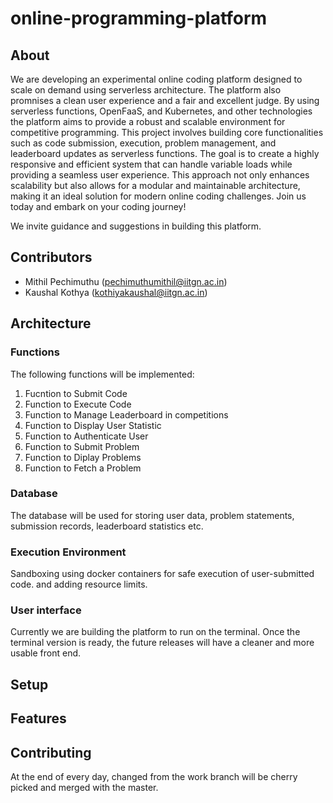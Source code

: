 # online-programming-platform

## About

We are developing an experimental online coding platform designed to scale on demand using serverless architecture. The platform also promnises a clean user experience and a fair and excellent judge. By using serverless functions, OpenFaaS, and Kubernetes, and other technologies the platform aims to provide a robust and scalable environment for competitive programming. This project involves building core functionalities such as code submission, execution, problem management, and leaderboard updates as serverless functions. The goal is to create a highly responsive and efficient system that can handle variable loads while providing a seamless user experience. This approach not only enhances scalability but also allows for a modular and maintainable architecture, making it an ideal solution for modern online coding challenges. Join us today and embark on your coding journey!

We invite guidance and suggestions in building this platform.

## Contributors
- Mithil Pechimuthu (pechimuthumithil@iitgn.ac.in)
- Kaushal Kothya (kothiyakaushal@iitgn.ac.in)

## Architecture

### Functions
The following functions will be implemented:
1. Fucntion to Submit Code
2. Function to Execute Code
3. Function to Manage Leaderboard in competitions
4. Function to Display User Statistic
5. Function to Authenticate User
6. Function to Submit Problem
7. Function to Diplay Problems
8. Function to Fetch a Problem

### Database
The database will be used for storing user data, problem statements, submission records, leaderboard statistics etc.

### Execution Environment
Sandboxing using docker containers for safe execution of user-submitted code. and adding resource limits.

### User interface
Currently we are building the platform to run on the terminal. Once the terminal version is ready, the future releases will have a cleaner and more usable front end.

## Setup

## Features

## Contributing
At the end of every day, changed from the work branch will be cherry picked and merged with the master.